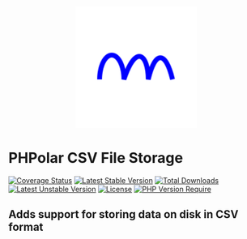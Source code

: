 <p align="center">
    <img width="240" src="./phpolar.svg" />
</p>

# PHPolar CSV File Storage

[![Coverage Status](https://coveralls.io/repos/github/phpolar/csv-file-storage/badge.svg?branch=main)](https://coveralls.io/github/phpolar/csv-file-storage?branch=main) [![Latest Stable Version](http://poser.pugx.org/phpolar/csv-file-storage/v)](https://packagist.org/packages/phpolar/csv-file-storage) [![Total Downloads](http://poser.pugx.org/phpolar/csv-file-storage/downloads)](https://packagist.org/packages/phpolar/csv-file-storage) [![Latest Unstable Version](http://poser.pugx.org/phpolar/csv-file-storage/v/unstable)](https://packagist.org/packages/phpolar/csv-file-storage) [![License](http://poser.pugx.org/phpolar/csv-file-storage/license)](https://packagist.org/packages/phpolar/csv-file-storage) [![PHP Version Require](http://poser.pugx.org/phpolar/csv-file-storage/require/php)](https://packagist.org/packages/phpolar/csv-file-storage)

## Adds support for storing data on disk in CSV format
